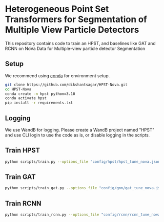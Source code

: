 # Heterogeneous Point Set Transformers for Segmentation of Multiple View Particle Detectors

This repository contains code to train an HPST, and baselines like GAT and RCNN on NoVa Data for Multiple-view particle detector Segmentation


## Setup
We recommend using [conda](https://docs.conda.io/) for environment setup.  

```bash
git clone https://github.com/dikshantsagar/HPST-Nova.git
cd HPST-Nova
conda create -n hpst python=3.10
conda activate hpst
pip install -r requirements.txt
```

## Logging

We use WandB for logging. Please create a WandB project named "HPST" and use CLI login to use the code as is, or disable logging in the scripts.


## Train HPST
```bash
python scripts/train.py --options_file "config/hpst/hpst_tune_nova.json" --name "{run_name}" --log_dir "runs" --gpus 4 
```

## Train GAT
```bash
python scripts/train_gat.py --options_file "config/gnn/gat_tune_nova.json" --name "{run_name}" --log_dir "runs" --gpus 4
```

## Train RCNN
```bash
python scripts/train_rcnn.py --options_file "config/rcnn/rcnn_tune_nova.json" --name "{run_name}" --log_dir "runs" --gpus 8
```
